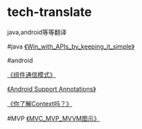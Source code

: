 # tech-translate
java,android等等翻译

#java
[《Win_with_APIs_by_keeping_it_simple》](./java/Win_with_APIs_by_keeping_it_simple.md)


#android

[《组件通信模式》](./android/Communication_patterns_for_application_components.md)

[《Android Support Annotations》](./android/AndroidSupportAnnotations.md)

[《你了解Context吗？》](./android/Context-What_Context.md)

#MVP
[《MVC_MVP_MVVM图示》](./mvp/MVC_MVP_MVVM图示.md)